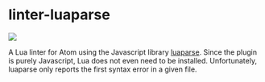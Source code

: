# linter-luaparse

![](https://raw.githubusercontent.com/rameshvarun/linter-luaparse/master/demo/run.png)

A Lua linter for Atom using the Javascript library [luaparse](https://github.com/oxyc/luaparse). Since the plugin is purely Javascript, Lua does not even need to be installed. Unfortunately, luaparse only reports the first syntax error in a given file.

